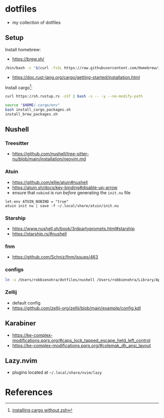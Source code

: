 # dotfiles

- my collection of dotfiles

## Setup

Install homebrew:

- https://brew.sh/

``` sh
/bin/bash -c "$(curl -fsSL https://raw.githubusercontent.com/Homebrew/install/HEAD/install.sh)"
```

- https://doc.rust-lang.org/cargo/getting-started/installation.html

Install cargo[^1]:

``` sh
curl https://sh.rustup.rs -sSf | bash -s -- -y --no-modify-path
```

``` sh
source "$HOME/.cargo/env"
bash install_cargo_packages.sh
install_brew_packages.sh
```

## Nushell

### Treesitter

- https://github.com/nushell/tree-sitter-nu/blob/main/installation/neovim.md

### Atuin

- https://github.com/ellie/atuin#nushell
- https://atuin.sh/docs/key-binding#disable-up-arrow
- ensure that `nobind` is run *before* generating the `init.nu` file

``` nu
let-env ATUIN_NOBIND = "true"
atuin init nu | save -f ~/.local/share/atuin/init.nu
```

### Starship

- https://www.nushell.sh/book/3rdpartyprompts.html#starship
- https://starship.rs/#nushell

### fnm

- https://github.com/Schniz/fnm/issues/463

### configs

``` sh
ln -s /Users/robbienohra/dotfiles/nushell /Users/robbienohra/Library/Application\ Support/nushell
```

### Zellij

- default config
- https://github.com/zellij-org/zellij/blob/main/example/config.kdl

## Karabiner

- https://ke-complex-modifications.pqrs.org/#caps_lock_tapped_escape_held_left_control
- https://ke-complex-modifications.pqrs.org/#colemak_dh_ansi_layout

## Lazy.nvim

- plugins located at `~/.local/share/nvim/lazy`

# References

[^1]: [installing cargo without
  zsh](https://github.com/rust-lang/rustup/issues/2040#issuecomment-538721697)
